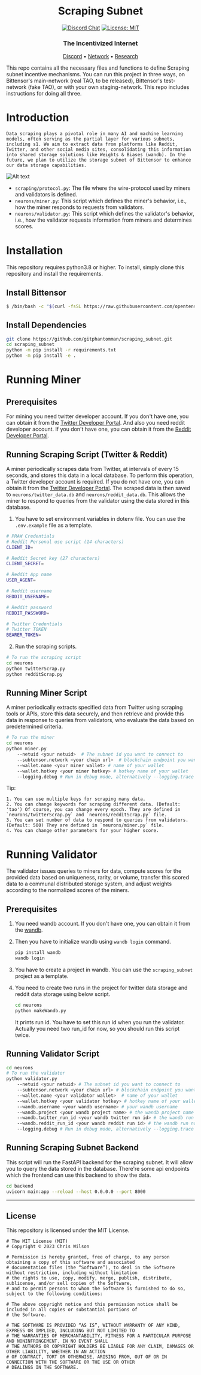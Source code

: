 
<div align="center">

# **Scraping Subnet** <!-- omit in toc -->
[![Discord Chat](https://img.shields.io/discord/308323056592486420.svg)](https://discord.gg/bittensor)
[![License: MIT](https://img.shields.io/badge/License-MIT-yellow.svg)](https://opensource.org/licenses/MIT) 



### The Incentivized Internet <!-- omit in toc -->

[Discord](https://discord.gg/bittensor) • [Network](https://taostats.io/) • [Research](https://bittensor.com/whitepaper)

</div>



This repo contains all the necessary files and functions to define Scraping subnet incentive mechanisms. You can run this project in three ways,
on Bittensor's main-network (real TAO, to be released), Bittensor's test-network (fake TAO), or with your own staging-network. This repo includes instructions for doing all three.

# Introduction

    Data scraping plays a pivotal role in many AI and machine learning models, often serving as the partial layer for various subnets, including s1. We aim to extract data from platforms like Reddit, Twitter, and other social media sites, consolidating this information into shared storage solutions like Weights & Biases (wandb). In the future, we plan to utilize the storage subnet of Bittensor to enhance our data storage capabilities. 

![Alt text](docs/Screenshot_18.png)




- `scraping/protocol.py`: The file where the wire-protocol used by miners and validators is defined.
- `neurons/miner.py`: This script which defines the miner's behavior, i.e., how the miner responds to requests from validators.
- `neurons/validator.py`: This script which defines the validator's behavior, i.e., how the validator requests information from miners and determines scores.




# Installation
This repository requires python3.8 or higher. To install, simply clone this repository and install the requirements.

## Install Bittensor
```bash
$ /bin/bash -c "$(curl -fsSL https://raw.githubusercontent.com/opentensor/bittensor/master/scripts/install.sh)"
```
## Install Dependencies
```bash
git clone https://github.com/gitphantomman/scraping_subnet.git
cd scraping_subnet
python -m pip install -r requirements.txt
python -m pip install -e .
```


# Running Miner

## Prerequisites

For mining you need twitter developer account. If you don't have one, you can obtain it from the [Twitter Developer Portal](https://developer.twitter.com/en/portal/products).
And also you need reddit developer account. If you don't have one, you can obtain it from the [Reddit Developer Portal](https://www.reddit.com/prefs/apps).

## Running Scraping Script (Twitter & Reddit)

A miner periodically scrapes data from Twitter, at intervals of every 15 seconds, and stores this data in a local database. To perform this operation, a Twitter developer account is required. If you do not have one, you can obtain it from the [Twitter Developer Portal](https://developer.twitter.com/en/portal/products).
The scraped data is then saved to `neurons/twitter_data.db` and `neurons/reddit_data.db`. This allows the miner to respond to queries from the validator using the data stored in this database.

1. You have to set environment variables in dotenv file. You can use the `.env.example` file as a template.
```bash
# PRAW Credentials
# Reddit Personal use script (14 characters)
CLIENT_ID=

# Reddit Secret key (27 characters)
CLIENT_SECRET=

# Reddit App name
USER_AGENT=

# Reddit username
REDDIT_USERNAME=

# Reddit password
REDDIT_PASSWORD=

# Twitter Credentials
# Twitter TOKEN 
BEARER_TOKEN= 
```

2. Run the scraping scripts.
```bash
# To run the scraping script
cd neurons
python twitterScrap.py 
python redditScrap.py
```


## Running Miner Script
A miner periodically extracts specified data from Twitter using scraping tools or APIs, store this data securely, and then retrieve and provide this data in response to queries from validators, who evaluate the data based on predetermined criteria.

```bash
# To run the miner
cd neurons
python miner.py 
    --netuid <your netuid>  # The subnet id you want to connect to
    --subtensor.network <your chain url>  # blockchain endpoint you want to connect
    --wallet.name <your miner wallet> # name of your wallet
    --wallet.hotkey <your miner hotkey> # hotkey name of your wallet
    --logging.debug # Run in debug mode, alternatively --logging.trace for trace mode
```

Tip:

    1. You can use multiple keys for scraping many data.
    2. You can change keywords for scraping different data. (Default: 'tao') Of course, you can change every epoch. They are defined in `neurons/twitterScrap.py` and `neurons/redditScrap.py` file.
    3. You can set number of data to respond to queries from validators. (Default: 500) They are defined in `neurons/miner.py` file.
    4. You can change other parameters for your higher score.

# Running Validator

The validator issues queries to miners for data, compute scores for the provided data based on uniqueness, rarity, or volume, transfer this scored data to a communal distributed storage system, and adjust weights according to the normalized scores of the miners.

## Prerequisites

1. You need wandb account. If you don't have one, you can obtain it from the [wandb](https://wandb.ai/authorize).
2. Then you have to initialize wandb using `wandb login` command.

    ```bash
    pip install wandb
    wandb login
    ```
3. You have to create a project in wandb. You can use the `scraping_subnet` project as a template.
4. You need to create two runs in the project for twitter data storage and reddit data storage using below script.

    ```bash
    cd neurons
    python makeWandb.py
    ```
    It prints run id. You have to set this run id when you run the validator.
    Actually you need two run_id for now, so you should run this script twice.

## Running Validator Script

```bash
cd neurons
# To run the validator
python validator.py 
    --netuid <your netuid> # The subnet id you want to connect to
    --subtensor.network <your chain url> # blockchain endpoint you want to connect
    --wallet.name <your validator wallet>  # name of your wallet
    --wallet.hotkey <your validator hotkey> # hotkey name of your wallet
    --wandb.username <your wandb username> # your wandb username
    --wandb.project <your wandb project name> # the wandb project name you want to save to (Default: zhjgapym)
    --wandb.twitter_run_id <your wandb twitter run id> # the wandb run name you want to save twitter data to (Default: am4ybwqi)
    --wandb.reddit_run_id <your wandb reddit run id> # the wandb run name you want to save reddit data to (Default: ga3vulxa) 
    --logging.debug # Run in debug mode, alternatively --logging.trace for trace mode
```

## Running Scraping Subnet Backend

This script will run the FastAPI backend for the scraping subnet. It will allow you to query the data stored in the database.
There're some api endpoints which the frontend can use this backend to show the data.
```bash
cd backend
uvicorn main:app --reload --host 0.0.0.0 --port 8000
```

</div>

</div>

---

## License
This repository is licensed under the MIT License.
```text
# The MIT License (MIT)
# Copyright © 2023 Chris Wilson

# Permission is hereby granted, free of charge, to any person obtaining a copy of this software and associated
# documentation files (the “Software”), to deal in the Software without restriction, including without limitation
# the rights to use, copy, modify, merge, publish, distribute, sublicense, and/or sell copies of the Software,
# and to permit persons to whom the Software is furnished to do so, subject to the following conditions:

# The above copyright notice and this permission notice shall be included in all copies or substantial portions of
# the Software.

# THE SOFTWARE IS PROVIDED “AS IS”, WITHOUT WARRANTY OF ANY KIND, EXPRESS OR IMPLIED, INCLUDING BUT NOT LIMITED TO
# THE WARRANTIES OF MERCHANTABILITY, FITNESS FOR A PARTICULAR PURPOSE AND NONINFRINGEMENT. IN NO EVENT SHALL
# THE AUTHORS OR COPYRIGHT HOLDERS BE LIABLE FOR ANY CLAIM, DAMAGES OR OTHER LIABILITY, WHETHER IN AN ACTION
# OF CONTRACT, TORT OR OTHERWISE, ARISING FROM, OUT OF OR IN CONNECTION WITH THE SOFTWARE OR THE USE OR OTHER
# DEALINGS IN THE SOFTWARE.
```
